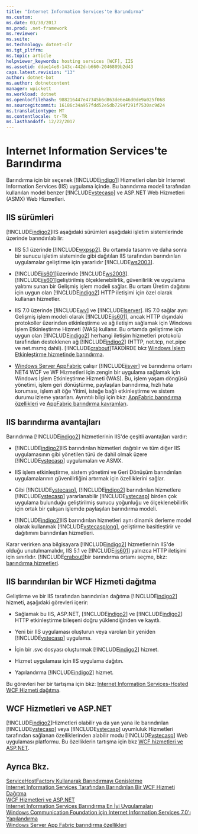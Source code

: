 ```yaml
---
title: "Internet Information Services'te Barındırma"
ms.custom: 
ms.date: 03/30/2017
ms.prod: .net-framework
ms.reviewer: 
ms.suite: 
ms.technology: dotnet-clr
ms.tgt_pltfrm: 
ms.topic: article
helpviewer_keywords: hosting services [WCF], IIS
ms.assetid: ddae14e8-143c-442d-b660-2046809b2d43
caps.latest.revision: "13"
author: dotnet-bot
ms.author: dotnetcontent
manager: wpickett
ms.workload: dotnet
ms.openlocfilehash: 988216447e47345b6d863de6e46d0de9a025f068
ms.sourcegitcommit: 16186c34a957fdd52e5db7294f291f7530ac9d24
ms.translationtype: MT
ms.contentlocale: tr-TR
ms.lasthandoff: 12/22/2017
---
```

# <a name="hosting-in-internet-information-services"></a>Internet Information Services'te Barındırma
Barındırma için bir seçenek [!INCLUDE[indigo1](../../../../includes/indigo1-md.md)] Hizmetleri olan bir Internet Information Services (IIS) uygulama içinde. Bu barındırma modeli tarafından kullanılan model benzer [!INCLUDE[vstecasp](../../../../includes/vstecasp-md.md)] ve ASP.NET Web Hizmetleri (ASMX) Web Hizmetleri.  
  
## <a name="versions-of-iis"></a>IIS sürümleri  
 [!INCLUDE[indigo2](../../../../includes/indigo2-md.md)]IIS aşağıdaki sürümleri aşağıdaki işletim sistemlerinde üzerinde barındırılabilir:  
  
-   IIS 5.1 üzerinde [!INCLUDE[wxpsp2](../../../../includes/wxpsp2-md.md)]. Bu ortamda tasarım ve daha sonra bir sunucu işletim sisteminde gibi dağıtılan IIS tarafından barındırılan uygulamalar geliştirme için yararlıdır [!INCLUDE[ws2003](../../../../includes/ws2003-md.md)].  
  
-   [!INCLUDE[iis601](../../../../includes/iis601-md.md)]üzerinde [!INCLUDE[ws2003](../../../../includes/ws2003-md.md)]. [!INCLUDE[iis601](../../../../includes/iis601-md.md)]geliştirilmiş ölçeklenebilirlik, güvenilirlik ve uygulama yalıtımı sunan bir Gelişmiş işlem modeli sağlar. Bu ortam Üretim dağıtımı için uygun olan [!INCLUDE[indigo2](../../../../includes/indigo2-md.md)] HTTP iletişimi için özel olarak kullanan hizmetler.  
  
-   IIS 7.0 üzerinde [!INCLUDE[wv](../../../../includes/wv-md.md)] ve [!INCLUDE[lserver](../../../../includes/lserver-md.md)]. IIS 7.0 sağlar aynı Gelişmiş işlem modeli olarak [!INCLUDE[iis601](../../../../includes/iis601-md.md)], ancak HTTP dışındaki protokoller üzerinden etkinleştirme ve ağ iletişim sağlamak için Windows İşlem Etkinleştirme Hizmeti (WAS) kullanır. Bu ortamda geliştirme için uygun olan [!INCLUDE[indigo2](../../../../includes/indigo2-md.md)] herhangi iletişim hizmetleri protokolü tarafından desteklenen ağ [!INCLUDE[indigo2](../../../../includes/indigo2-md.md)] (HTTP, net.tcp, net.pipe ve net.msmq dahil). [!INCLUDE[crabout](../../../../includes/crabout-md.md)]TAKDİRDE bkz [Windows İşlem Etkinleştirme hizmetinde barındırma](../../../../docs/framework/wcf/feature-details/hosting-in-windows-process-activation-service.md).  
  
-   [Windows Server AppFabric](http://go.microsoft.com/fwlink/?LinkId=196496) çalışır [!INCLUDE[iisver](../../../../includes/iisver-md.md)] ve barındırma ortamı NET4 WCF ve WF Hizmetleri için zengin bir uygulama sağlamak için Windows İşlem Etkinleştirme Hizmeti (WAS). Bu, işlem yaşam döngüsü yönetimi, işlem geri dönüştürme, paylaşılan barındırma, hızlı hata koruması, işlem alt öğe Yitimi, isteğe bağlı etkinleştirme ve sistem durumu izleme yararları. Ayrıntılı bilgi için bkz: [AppFabric barındırma özellikleri](http://go.microsoft.com/fwlink/?LinkId=196494) ve [AppFabric barındırma kavramları](http://go.microsoft.com/fwlink/?LinkId=196495).  
  
## <a name="benefits-of-iis-hosting"></a>IIS barındırma avantajları  
 Barındırma [!INCLUDE[indigo2](../../../../includes/indigo2-md.md)] hizmetlerinin IIS'de çeşitli avantajları vardır:  
  
-   [!INCLUDE[indigo2](../../../../includes/indigo2-md.md)]IIS barındırılan hizmetleri dağıtılır ve tüm diğer IIS uygulamasının gibi yönetilen türü de dahil olmak üzere [!INCLUDE[vstecasp](../../../../includes/vstecasp-md.md)] uygulamaları ve ASMX.  
  
-   IIS işlem etkinleştirme, sistem yönetimi ve Geri Dönüşüm barındırılan uygulamalarının güvenilirliğini artırmak için özelliklerini sağlar.  
  
-   Gibi [!INCLUDE[vstecasp](../../../../includes/vstecasp-md.md)], [!INCLUDE[indigo2](../../../../includes/indigo2-md.md)] barındırılan hizmetlere [!INCLUDE[vstecasp](../../../../includes/vstecasp-md.md)] yararlanabilir [!INCLUDE[vstecasp](../../../../includes/vstecasp-md.md)] birden çok uygulama bulunduğu geliştirilmiş sunucu yoğunluğu ve ölçeklenebilirlik için ortak bir çalışan işlemde paylaşılan barındırma modeli.  
  
-   [!INCLUDE[indigo2](../../../../includes/indigo2-md.md)]IIS barındırılan hizmetleri aynı dinamik derleme model olarak kullanmak [!INCLUDE[vstecasplong](../../../../includes/vstecasplong-md.md)], geliştirme basitleştirir ve dağıtımını barındırılan hizmetleri.  
  
 Karar verirken ana bilgisayara [!INCLUDE[indigo2](../../../../includes/indigo2-md.md)] hizmetlerinin IIS'de olduğu unutulmamalıdır, IIS 5.1 ve [!INCLUDE[iis601](../../../../includes/iis601-md.md)] yalnızca HTTP iletişimi için sınırlıdır. [!INCLUDE[crabout](../../../../includes/crabout-md.md)]bir barındırma ortamı seçme, bkz: [barındırma hizmetleri](../../../../docs/framework/wcf/hosting-services.md).  
  
## <a name="deploying-an-iis-hosted-wcf-service"></a>IIS barındırılan bir WCF Hizmeti dağıtma  
 Geliştirme ve bir IIS tarafından barındırılan dağıtma [!INCLUDE[indigo2](../../../../includes/indigo2-md.md)] hizmeti, aşağıdaki görevleri içerir:  
  
-   Sağlamak bu IIS, ASP.NET, [!INCLUDE[indigo2](../../../../includes/indigo2-md.md)] ve [!INCLUDE[indigo2](../../../../includes/indigo2-md.md)] HTTP etkinleştirme bileşeni doğru yüklendiğinden ve kayıtlı.  
  
-   Yeni bir IIS uygulaması oluşturun veya varolan bir yeniden [!INCLUDE[vstecasp](../../../../includes/vstecasp-md.md)] uygulama.  
  
-   İçin bir .svc dosyası oluşturmak [!INCLUDE[indigo2](../../../../includes/indigo2-md.md)] hizmet.  
  
-   Hizmet uygulaması için IIS uygulama dağıtın.  
  
-   Yapılandırma [!INCLUDE[indigo2](../../../../includes/indigo2-md.md)] hizmet.  
  
 Bu görevleri her bir tartışma için bkz: [Internet Information Services-Hosted WCF Hizmeti dağıtma](../../../../docs/framework/wcf/feature-details/deploying-an-internet-information-services-hosted-wcf-service.md).  
  
## <a name="wcf-services-and-aspnet"></a>WCF Hizmetleri ve ASP.NET  
 [!INCLUDE[indigo2](../../../../includes/indigo2-md.md)]Hizmetleri olabilir ya da yan yana ile barındırılan [!INCLUDE[vstecasp](../../../../includes/vstecasp-md.md)] veya [!INCLUDE[vstecasp](../../../../includes/vstecasp-md.md)] uyumluluk Hizmetleri tarafından sağlanan özelliklerinden alabilir modu [!INCLUDE[vstecasp](../../../../includes/vstecasp-md.md)] Web uygulaması platformu. Bu özelliklerin tartışma için bkz [WCF hizmetleri ve ASP.NET](../../../../docs/framework/wcf/feature-details/wcf-services-and-aspnet.md).  
  
## <a name="see-also"></a>Ayrıca Bkz.  
 [ServiceHostFactory Kullanarak Barındırmayı Genişletme](../../../../docs/framework/wcf/extending/extending-hosting-using-servicehostfactory.md)  
 [Internet Information Services Tarafından Barındırılan Bir WCF Hizmeti Dağıtma](../../../../docs/framework/wcf/feature-details/deploying-an-internet-information-services-hosted-wcf-service.md)  
 [WCF Hizmetleri ve ASP.NET](../../../../docs/framework/wcf/feature-details/wcf-services-and-aspnet.md)  
 [Internet Information Services Barındırma En İyi Uygulamaları](../../../../docs/framework/wcf/feature-details/internet-information-services-hosting-best-practices.md)  
 [Windows Communication Foundation için Internet Information Services 7.0'ı Yapılandırma](../../../../docs/framework/wcf/feature-details/configuring-iis-for-wcf.md)  
 [Windows Server App Fabric barındırma özellikleri](http://go.microsoft.com/fwlink/?LinkId=201276)
